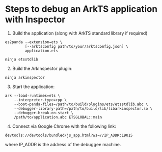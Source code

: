 # Steps to debug an ArkTS application with Inspector

1. Build the application (along with ArkTS standard library if required)
```
es2panda --extension=ets \
         [--arktsconfig path/to/your/arktsconfig.json] \
         application.ets

ninja etsstdlib
```
2. Build the ArkInspector plugin:
```
ninja arkinspector
```
3. Start the application:
```
ark --load-runtimes=ets \
    --interpreter-type=cpp \
    --boot-panda-files=/path/to/build/plugins/ets/etsstdlib.abc \
    --debugger-library-path=/path/to/build/lib/libarkinspector.so \
    --debugger-break-on-start \
    /path/to/application.abc ETSGLOBAL::main
```
4. Connect via Google Chrome with the following link:
```
devtools://devtools/bundled/js_app.html?ws=//IP_ADDR:19015
```
where IP_ADDR is the address of the debuggee machine.
